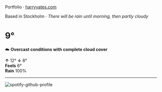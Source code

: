 Portfolio · [harryyates.com](https://harryyates.com)

<!-- WEATHER_START -->
Based in Stockholm · *There will be rain until morning, then partly cloudy*

# 9°
☁️ **Overcast conditions with complete cloud cover**

**↑** 12° **↓** 8°  
**Feels** 6°  
**Rain** 100%

---
<!-- WEATHER_END -->

<p align="left">
  <a>
    <img src="https://spotify-github-profile.kittinanx.com/api/view?uid=bigbello&cover_image=true&theme=natemoo-re&show_offline=true&background_color=121212&interchange=false&bar_color=53b14f&bar_color_cover=false" alt="spotify-github-profile">
  </a>
</p>